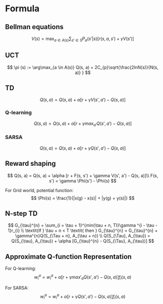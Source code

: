 # Formula

## Bellman equations

$$
V(s) = \max_{a \in A(s)}\sum_{s' \in S}P_{a}(s'|s)[r(s,a,s') + \gamma V(s')]
$$

## UCT

$$
\pi (s) := \arg\max_{a \in A(s)} Q(s, a) + 2C_{p}\sqrt{\frac{2lnN(s)}{N(s, a)} }
$$

## TD

$$
Q(s, a) = Q(s, a) + \alpha [r + \gamma V(s', a') - Q(s, a)]
$$

### Q-learning

$$
Q(s, a) = Q(s, a) + \alpha [r + \gamma max_{a'}Q(s', a') - Q(s, a)]
$$

### SARSA

$$
Q(s, a) = Q(s, a) + \alpha [r + \gamma Q(s', a') - Q(s, a)]
$$

## Reward shaping

$$
Q(s, a) = Q(s, a) + \alpha [r + F(s, s') + \gamma V(s', a') - Q(s, a)]\\
F(s, s') = \gamma \Phi(s') - \Phi(s)
$$

For Grid world, potential function:
$$
\Phi(s) = \frac{1}{|x(g) - x(s)| + |y(g) + y(s)|}
$$

## N-step TD

$$
G_{\tau}^{n} = \sum_{i = \tau + 1}^{min(\tau + n, T)}\gamma ^{i - \tau - 1}r_{i}
\\
\textit{If } \tau + n < T \textit{ then } G_{\tau}^{n} = G_{\tau}^{n} + \gamma^{n}Q(S_{\Tau + n}, A_{\tau + n})
\\
Q(S_{\Tau}, A_{\tau}) = Q(S_{\tau}, A_{\tau}) + \alpha [G_{\tau}^{n} - Q(S_{\Tau}, A_{\tau})]
$$

## Approximate Q-function Representation

For Q-learning:
$$
w^{a}_{i} = w^{a}_{i} + \alpha[r + \gamma max'_{a}Q(s', a') - Q(s, a)]f_{i}(s, a)
$$

For SARSA: 
$$
w^{a}_{i} = w^{a}_{i} + \alpha[r + \gamma Q(s', a') - Q(s, a)]f_{i}(s, a)
$$
